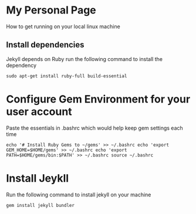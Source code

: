 # My Personal Page

How to get running on your local linux machine


## Install dependencies

Jekyll depends on Ruby run the following command to install the dependency

`sudo apt-get install ruby-full build-essential`



# Configure Gem Environment for your user account

Paste the essentials in .bashrc which would help keep gem settings each time 

`echo '# Install Ruby Gems to ~/gems' >> ~/.bashrc
echo 'export GEM_HOME=$HOME/gems' >> ~/.bashrc
echo 'export PATH=$HOME/gems/bin:$PATH' >> ~/.bashrc
source ~/.bashrc`


# Install Jeykll
Run the following command to install jekyll on your machine

`gem install jekyll bundler`
